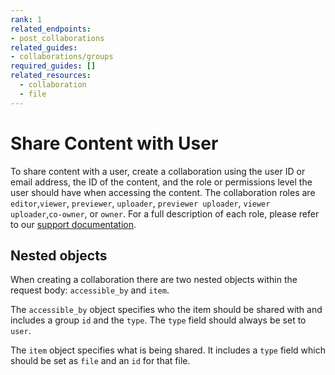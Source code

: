 ```yaml
---
rank: 1
related_endpoints:
- post_collaborations
related_guides:
- collaborations/groups
required_guides: []
related_resources:
  - collaboration
  - file
---
```


# Share Content with User

To share content with a user, create a collaboration using
the user ID or email
address, the ID of the content, and the role or
permissions level the user
should have when accessing the content.
The collaboration roles
are `editor`,`viewer`, `previewer`, `uploader`,
`previewer uploader`,
`viewer uploader`,`co-owner`,
or `owner`. For a full description of each role,
please refer to our [support documentation].

<Samples id='post_collaborations' />

## Nested objects

When creating a collaboration there are two nested objects within the request
body: `accessible_by` and `item`.

The `accessible_by` object specifies who the item should be shared with and
includes a group `id` and the `type`. The `type` field should always be set to
`user`.

The `item` object specifies what is being shared. It includes a `type` field
which should be set as `file` and an `id` for that file.

<!-- i18n-enable localize-links -->
[support documentation]: https://support.box.com/hc/en-us/articles/360044196413-Understanding-Collaborator-Permission-Levels
<!-- i18n-disable localize-links -->
